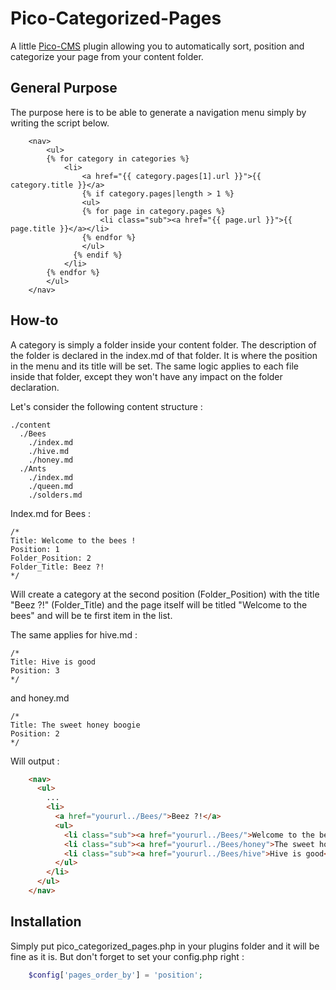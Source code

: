 # Pico-Categorized-Pages
A little [Pico-CMS](http://picocms.org/) plugin allowing you to automatically sort, position and categorize your page from your content folder.

## General Purpose

The purpose here is to be able to generate a navigation menu simply by writing the script below.
```twig
    <nav>
  		<ul>
  		{% for category in categories %}
  			<li>
  				<a href="{{ category.pages[1].url }}">{{ category.title }}</a>
  				{% if category.pages|length > 1 %}
  				<ul>
  				{% for page in category.pages %}
  					<li class="sub"><a href="{{ page.url }}">{{ page.title }}</a></li>
  				{% endfor %}
  				</ul>
  			  {% endif %}
  			</li>
  		{% endfor %}
  		</ul>
  	</nav>
```
## How-to
A category is simply a folder inside your content folder.
The description of the folder is declared in the index.md of that folder. It is where the position in the menu and its title will be set.
The same logic applies to each file inside that folder, except they won't have any impact on the folder declaration.

Let's consider the following content structure :

    ./content
      ./Bees
        ./index.md
        ./hive.md
        ./honey.md
      ./Ants
        ./index.md
        ./queen.md
        ./solders.md
        
Index.md for Bees :

    /*
    Title: Welcome to the bees !
    Position: 1
    Folder_Position: 2
    Folder_Title: Beez ?!
    */
    
Will create a category at the second position (Folder_Position) with the title "Beez ?!" (Folder_Title) and the page itself will be titled "Welcome to the bees" and will be te first item in the list.

The same applies for hive.md :

    /*
    Title: Hive is good
    Position: 3
    */

and honey.md

    /*
    Title: The sweet honey boogie
    Position: 2
    */
    
Will output :
```html
    <nav>
      <ul>
        ...
        <li>
          <a href="yoururl../Bees/">Beez ?!</a>
          <ul>
            <li class="sub"><a href="yoururl../Bees/">Welcome to the bees !</a></li>
            <li class="sub"><a href="yoururl../Bees/honey">The sweet honey boogie</a></li>
            <li class="sub"><a href="yoururl../Bees/hive">Hive is good</a></li>
          </ul>
        </li>
      </ul>
    </nav>
```

## Installation
Simply put pico_categorized_pages.php in your plugins folder and it will be fine as it is.
But don't forget to set your config.php right :
```php
    $config['pages_order_by'] = 'position';
```
